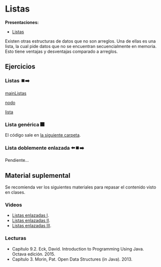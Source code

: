 # Listas

**Presentaciones:**

- [Listas](https://github.com/sivanahamer/programacion-1/blob/main/11-Listas/pres/15-Listas.pdf)

Existen otras estructuras de datos que no son arreglos. Una de ellas es una lista, la cual pide datos que no se encuentran secuencialmente en memoria. Esto tiene ventajas y desventajas comparado a arreglos.

## Ejercicios

### Listas ⏹️➡️

[mainListas](https://raw.githubusercontent.com/sivanahamer/programacion-1/main/11-Listas/src/lista/Main.java ':include :type=code text')

[nodo](https://raw.githubusercontent.com/sivanahamer/programacion-1/main/11-Listas/src/lista/Nodo.java ':include :type=code text')

[lista](https://raw.githubusercontent.com/sivanahamer/programacion-1/main/11-Listas/src/lista/Lista.java ':include :type=code text')

### Lista genérica 🎆

El código sale en [la siguiente carpeta](https://github.com/sivanahamer/programacion-1/tree/main/11-Listas/src/generic).

### Lista doblemente enlazada ⬅️⏹️➡️

Pendiente...
<!-- El código sale en [la siguiente carpeta](https://github.com/sivanahamer/programacion-1/tree/main/11-Listas/src/generic). -->

## Material suplemental

Se recomienda ver los siguientes materiales para repasar el contenido visto en clases.

### Videos

- [Listas enlazadas I](https://www.youtube.com/watch?v=NobHlGUjV3g).
- [Listas enlazadas II](https://www.youtube.com/watch?v=WwfhLC16bis).
- [Listas enlazadas III](https://www.youtube.com/watch?v=njTh_OwMljA).

### Lecturas

- Capítulo 9.2. Eck, David. Introduction to Programming Using Java. Octava edición. 2015. 
- Capítulo 3. Morin, Pat. Open Data Structures (in Java). 2013.
